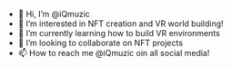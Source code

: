 - 👋 Hi, I’m @iQmuzic
- 👀 I’m interested in NFT creation and VR world building!
- 🌱 I’m currently learning how to build VR environments
- 💞️ I’m looking to collaborate on NFT projects
- 📫 How to reach me @iQmuzic oin all social media!

<!---
iQmuzic/iQmuzic is a ✨ special ✨ repository because its `README.md` (this file) appears on your GitHub profile.
You can click the Preview link to take a look at your changes.
--->
